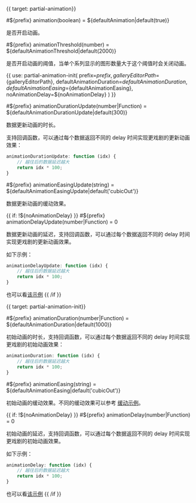 {{ target: partial-animation}}

#${prefix} animation(boolean) = ${defaultAnimation|default(true)}

是否开启动画。


#${prefix} animationThreshold(number) = ${defaultAnimationThreshold|default(2000)}

是否开启动画的阈值，当单个系列显示的图形数量大于这个阈值时会关闭动画。

{{ use: partial-animation-init(
    prefix=${prefix},
    galleryEditorPath=${galleryEditorPath},
    defaultAnimationDuration=${defaultAnimationDuration},
    defaultAnimationEasing=${defaultAnimationEasing},
    noAnimationDelay=${noAnimationDelay}
) }}


#${prefix} animationDurationUpdate(number|Function) = ${defaultAnimationDurationUpdate|default(300)}

数据更新动画的时长。

支持回调函数，可以通过每个数据返回不同的 delay 时间实现更戏剧的更新动画效果：

```js
animationDurationUpdate: function (idx) {
    // 越往后的数据延迟越大
    return idx * 100;
}
```


#${prefix} animationEasingUpdate(string) = ${defaultAnimationEasingUpdate|default('cubicOut')}

数据更新动画的缓动效果。

{{ if: !${noAnimationDelay} }}
#${prefix} animationDelayUpdate(number|Function) = 0

数据更新动画的延迟，支持回调函数，可以通过每个数据返回不同的 delay 时间实现更戏剧的更新动画效果。

如下示例：
```js
animationDelayUpdate: function (idx) {
    // 越往后的数据延迟越大
    return idx * 100;
}
```

也可以看[该示例](${galleryEditorPath}bar-animation-delay)
{{ /if }}

{{ target: partial-animation-init}}

#${prefix} animationDuration(number|Function) = ${defaultAnimationDuration|default(1000)}

初始动画的时长，支持回调函数，可以通过每个数据返回不同的 delay 时间实现更戏剧的初始动画效果：

```js
animationDuration: function (idx) {
    // 越往后的数据延迟越大
    return idx * 100;
}
```

#${prefix} animationEasing(string) = ${defaultAnimationEasing|default('cubicOut')}

初始动画的缓动效果。不同的缓动效果可以参考 [缓动示例](${galleryEditorPath}line-easing)。

{{ if: !${noAnimationDelay} }}
#${prefix} animationDelay(number|Function) = 0

初始动画的延迟，支持回调函数，可以通过每个数据返回不同的 delay 时间实现更戏剧的初始动画效果。

如下示例：
```js
animationDelay: function (idx) {
    // 越往后的数据延迟越大
    return idx * 100;
}
```

也可以看[该示例](${galleryEditorPath}bar-animation-delay)
{{ /if }}